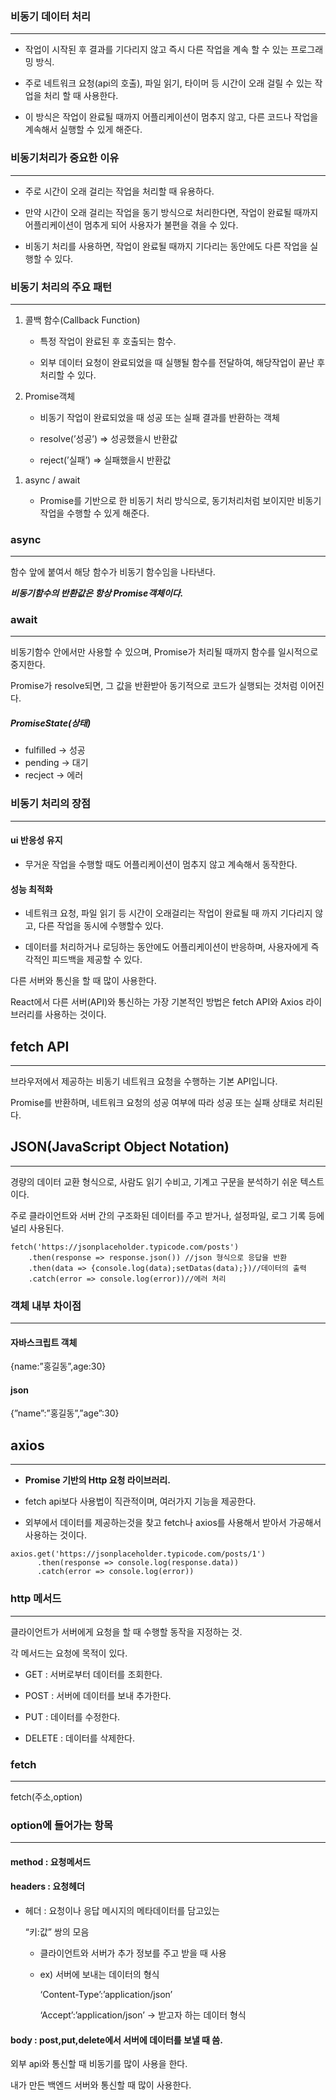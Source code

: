<p><img alt="" src="https://velog.velcdn.com/images/isak9975/post/1ba9fed8-818f-4db1-808e-0051bea9f160/image.jpg" /></p>
<h3 id="비동기-데이터-처리">비동기 데이터 처리</h3>
<hr />
<ul>
<li><p>작업이 시작된 후 결과를 기다리지 않고 즉시 다른 작업을 계속 할 수 있는 프로그래밍 방식.</p>
</li>
<li><p>주로 네트워크 요청(api의 호출), 파일 읽기, 타이머 등 시간이 오래 걸릴 수 있는 작업을 처리 할 때 사용한다.</p>
</li>
<li><p>이 방식은 작업이 완료될 때까지 어플리케이션이 멈추지 않고, 다른 코드나 작업을 계속해서 실행할 수 있게 해준다.</p>
</li>
</ul>
<h3 id="비동기처리가-중요한-이유">비동기처리가 중요한 이유</h3>
<hr />
<ul>
<li><p>주로 시간이 오래 걸리는 작업을 처리할 때 유용하다.</p>
</li>
<li><p>만약 시간이 오래 걸리는 작업을 동기 방식으로 처리한다면, 작업이 완료될 때까지 어플리케이션이 멈추게 되어 사용자가 불편을 겪을 수 있다.</p>
</li>
<li><p>비동기 처리를 사용하면, 작업이 완료될 때까지 기다리는 동안에도 다른 작업을 실행할 수 있다.</p>
</li>
</ul>
<h3 id="비동기-처리의-주요-패턴">비동기 처리의 주요 패턴</h3>
<hr />
<ol>
<li><p>콜백 함수(Callback Function)</p>
<ul>
<li><p>특정 작업이 완료된 후 호출되는 함수.</p>
</li>
<li><p>외부 데이터 요청이 완료되었을 때 실행될 함수를 전달하여, 해당작업이 끝난 후 처리할 수 있다.</p>
</li>
</ul>
</li>
<li><p>Promise객체</p>
<ul>
<li><p>비동기 작업이 완료되었을 때 성공 또는 실패 결과를 반환하는 객체</p>
</li>
<li><p>resolve(’성공’) ⇒ 성공했을시 반환값</p>
</li>
<li><p>reject(’실패’) ⇒ 실패했을시 반환값</p>
</li>
</ul>
</li>
</ol>
<ol>
<li><p>async / await</p>
<ul>
<li>Promise를 기반으로 한 비동기 처리 방식으로, 동기처리처럼 보이지만 비동기 작업을 수행할 수 있게 해준다.</li>
</ul>
</li>
</ol>
<h3 id="async">async</h3>
<hr />
<p>함수 앞에 붙여서 해당 함수가 비동기 함수임을 나타낸다.</p>
<p><strong><em>비동기함수의 반환값은 항상 Promise객체이다.</em></strong></p>
<h3 id="await">await</h3>
<hr />
<p>비동기함수 안에서만 사용할 수 있으며, Promise가 처리될 때까지 함수를 일시적으로 중지한다.</p>
<p>Promise가 resolve되면, 그 값을 반환받아 동기적으로 코드가 실행되는 것처럼 이어진다.</p>
<h5 id="promisestate상태">PromiseState(상태)</h5>
<ul>
<li>fulfilled  → 성공</li>
<li>pending → 대기</li>
<li>recject → 에러</li>
</ul>
<h3 id="비동기-처리의-장점">비동기 처리의 장점</h3>
<hr />
<h4 id="ui-반응성-유지">ui 반응성 유지</h4>
<ul>
<li>무거운 작업을 수행할 때도 어플리케이션이 멈추지 않고 계속해서 동작한다.</li>
</ul>
<h4 id="성능-최적화">성능 최적화</h4>
<ul>
<li><p>네트워크 요청, 파일 읽기 등 시간이 오래걸리는 작업이 완료될 때 까지 기다리지 않고, 다른 작업을 동시에 수행할수 있다.</p>
</li>
<li><p>데이터를 처리하거나 로딩하는 동안에도 어플리케이션이 반응하며, 사용자에게 즉각적인 피드백을 제공할 수 있다.</p>
</li>
</ul>
<p>다른 서버와 통신을 할 때 많이 사용한다.</p>
<p>React에서 다른 서버(API)와 통신하는 가장 기본적인 방법은 fetch API와 Axios 라이브러리를 사용하는 것이다.</p>
<h2 id="fetch-api">fetch API</h2>
<hr />
<p>브라우저에서 제공하는 비동기 네트워크 요청을 수행하는 기본 API입니다.</p>
<p>Promise를 반환하며, 네트워크 요청의 성공 여부에 따라 성공 또는 실패 상태로 처리된다.</p>
<h2 id="jsonjavascript-object-notation">JSON(JavaScript Object Notation)</h2>
<hr />
<p>경량의 데이터 교환 형식으로, 사람도 읽기 수비고, 기계고 구문을 분석하기 쉬운 텍스트이다.</p>
<p>주로 클라이언트와 서버 간의 구조화된 데이터를 주고 받거나, 설정파일, 로그 기록 등에 널리 사용된다.</p>
<pre><code class="language-java">fetch('https://jsonplaceholder.typicode.com/posts')
    .then(response =&gt; response.json()) //json 형식으로 응답을 반환
    .then(data =&gt; {console.log(data);setDatas(data);})//데이터의 출력
    .catch(error =&gt; console.log(error))//에러 처리</code></pre>
<h3 id="객체-내부-차이점">객체 내부 차이점</h3>
<hr />
<h4 id="자바스크립트-객체">자바스크립트 객체</h4>
<blockquote>
</blockquote>
<p>{name:”홍길동”,age:30}</p>
<h4 id="json">json</h4>
<blockquote>
</blockquote>
<p>{”name”:”홍길동”,”age”:30}</p>
<h2 id="axios">axios</h2>
<hr />
<ul>
<li><p><strong>Promise 기반의 Http 요청 라이브러리.</strong></p>
</li>
<li><p>fetch api보다 사용법이 직관적이며, 여러가지 기능을 제공한다.</p>
</li>
<li><p>외부에서 데이터를 제공하는것을 찾고  fetch나 axios를 사용해서 받아서 가공해서 사용하는 것이다.</p>
</li>
</ul>
<pre><code class="language-java">axios.get('https://jsonplaceholder.typicode.com/posts/1')
      .then(response =&gt; console.log(response.data))
      .catch(error =&gt; console.log(error))</code></pre>
<h3 id="http-메서드">http 메서드</h3>
<hr />
<p>클라이언트가 서버에게 요청을 할 때 수행할 동작을 지정하는 것.</p>
<p>각 메서드는 요청에 목적이 있다.</p>
<ul>
<li><p>GET : 서버로부터 데이터를 조회한다.</p>
</li>
<li><p>POST : 서버에 데이터를 보내 추가한다.</p>
</li>
<li><p>PUT : 데이터를 수정한다.</p>
</li>
<li><p>DELETE : 데이터를 삭제한다.</p>
</li>
</ul>
<h3 id="fetch">fetch</h3>
<hr />
<blockquote>
</blockquote>
<p>fetch(주소,option)</p>
<h3 id="option에-들어가는-항목">option에 들어가는 항목</h3>
<hr />
<h4 id="method--요청메서드">method : 요청메서드</h4>
<h4 id="headers--요청헤더">headers : 요청헤더</h4>
<ul>
<li><p>헤더 : 요청이나 응답 메시지의 메타데이터를 담고있는</p>
<p>  “키:값” 쌍의 모음</p>
<ul>
<li><p>클라이언트와 서버가 추가 정보를 주고 받을 때 사용</p>
</li>
<li><p>ex) 서버에 보내는 데이터의 형식</p>
<p>‘Content-Type’:’application/json’</p>
<p>‘Accept’:’application/json’ →  받고자 하는 데이터 형식</p>
</li>
</ul>
</li>
</ul>
<h4 id="body--postputdelete에서-서버에-데이터를-보낼-때-씀">body : post,put,delete에서 서버에 데이터를 보낼 때 씀.</h4>
<p>외부 api와 통신할 때 비동기를 많이 사용을 한다.</p>
<p>내가 만든 백엔드 서버와 통신할 때 많이 사용한다.</p>